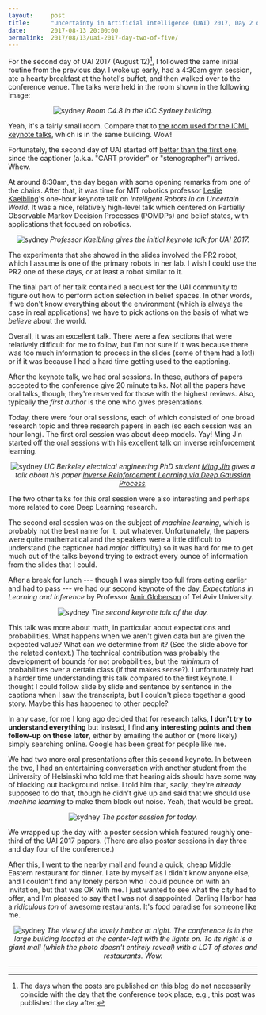 ```yaml
---
layout:     post
title:      "Uncertainty in Artificial Intelligence (UAI) 2017, Day 2 of 5"
date:       2017-08-13 20:00:00
permalink:  2017/08/13/uai-2017-day-two-of-five/
---
```


For the second day of UAI 2017 (August 12)[^note], I followed the same initial
routine from the previous day. I woke up early, had a 4:30am gym session, ate a
hearty breakfast at the hotel's buffet, and then walked over to the conference
venue. The talks were held in the room shown in the following image:

<p style="text-align:center;"> 
<img src="{{site.url}}/assets/uai_2017/day2_talk_room.JPG" alt="sydney">
<i>
Room C4.8 in the ICC Sydney building.
</i>
</p>

Yeah, it's a fairly small room. Compare that to [the room used for the ICML
keynote talks][1], which is in the same building. Wow!

Fortunately, the second day of UAI started off [better than the first one][6],
since the captioner (a.k.a. "CART provider" or "stenographer") arrived. Whew.

At around 8:30am, the day began with some opening remarks from one of the
chairs. After that, it was time for MIT robotics professor [Leslie
Kaelbling][2]'s one-hour keynote talk on *Intelligent Robots in an Uncertain
World.* It was a nice, relatively high-level talk which centered on Partially
Observable Markov Decision Processes (POMDPs) and belief states, with
applications that focused on robotics.

<p style="text-align:center;"> 
<img src="{{site.url}}/assets/uai_2017/day2_keynote1.JPG" alt="sydney">
<i>
Professor Kaelbling gives the initial keynote talk for UAI 2017.
</i>
</p>

The experiments that she showed in the slides involved the PR2 robot, which I
assume is one of the primary robots in her lab. I wish I could use the PR2 one
of these days, or at least a robot similar to it. 

The final part of her talk contained a request for the UAI community to figure
out how to perform action selection in belief spaces. In other words, if we
don't know everything about the environment (which is always the case in real
applications) we have to pick actions on the basis of what we *believe* about
the world.

Overall, it was an excellent talk. There were a few sections that were
relatively difficult for me to follow, but I'm not sure if it was because there
was too much information to process in the slides (some of them had a lot!) or
if it was because I had a hard time getting used to the captioning.

After the keynote talk, we had oral sessions. In these, authors of papers
accepted to the conference give 20 minute talks. Not all the papers have oral
talks, though; they're reserved for those with the highest reviews. Also,
typically the *first author* is the one who gives presentations.

Today, there were four oral sessions, each of which consisted of one broad
research topic and three research papers in each (so each session was an
hour long). The first oral session was about deep models. Yay! Ming Jin
started off the oral sessions with his excellent talk on inverse
reinforcement learning.


<p style="text-align:center;"> 
<img src="{{site.url}}/assets/uai_2017/day2_oral1.JPG" alt="sydney">
<i>
UC Berkeley electrical engineering PhD student 
<a href="http://www.jinming.tech/">Ming Jin</a> gives a talk about his paper
<a href="https://arxiv.org/abs/1512.08065">Inverse Reinforcement Learning via Deep Gaussian Process</a>.
</i>
</p>

The two other talks for this oral session were also interesting and perhaps more
related to core Deep Learning research.

The second oral session was on the subject of *machine learning*, which is
probably not the best name for it, but whatever. Unfortunately, the papers were
quite mathematical and the speakers were a little difficult to understand (the
captioner had *major* difficulty) so it was hard for me to get much out of the
talks beyond trying to extract every ounce of information from the slides that I
could.

After a break for lunch --- though I was simply too full from eating earlier and
had to pass --- we had our second keynote of the day, *Expectations in Learning
and Inference* by Professor [Amir Globerson][5] of Tel Aviv University.

<p style="text-align:center;"> 
<img src="{{site.url}}/assets/uai_2017/day2_keynote2.JPG" alt="sydney">
<i>
The second keynote talk of the day.
</i>
</p>

This talk was more about math, in particular about expectations and
probabilities. What happens when we aren't given data but are given the expected
value? What can we determine from it? (See the slide above for the related
context.) The technical contribution was probably the development of bounds for
not probabilities, but the *minimum* of probabilities over a certain class (if
that makes sense?). I unfortunately had a harder time understanding this talk
compared to the first keynote. I thought I could follow slide by slide and
sentence by sentence in the captions when I saw the transcripts, but I couldn't
piece together a good story. Maybe this has happened to other people? 

In any case, for me I long ago decided that for research talks, **I don't try to
understand everything** but instead, I find **any interesting points and then
follow-up on these later**, either by emailing the author or (more likely)
simply searching online. Google has been great for people like me.

We had two more oral presentations after this second keynote. In between the
two, I had an entertaining conversation with another student from the University
of Helsinski who told me that hearing aids should have some way of blocking out
background noise. I told him that, sadly, they're *already* supposed to do that,
though he didn't give up and said that we should use *machine learning* to make
them block out noise. Yeah, that would be great.


<p style="text-align:center;"> 
<img src="{{site.url}}/assets/uai_2017/day2_poster.JPG" alt="sydney">
<i>
The poster session for today.
</i>
</p>

We wrapped up the day with a poster session which featured roughly one-third of
the UAI 2017 papers. (There are also poster sessions in day three and day four
of the conference.)

After this, I went to the nearby mall and found a quick, cheap Middle Eastern
restaurant for dinner. I ate by myself as I didn't know anyone else, and I
couldn't find any lonely person who I could pounce on with an invitation, but
that was OK with me.  I just wanted to see what the city had to offer, and I'm
pleased to say that I was not disappointed. Darling Harbor has a *ridiculous
ton* of awesome restaurants. It's food paradise for someone like me. 

<p style="text-align:center;"> 
<img src="{{site.url}}/assets/uai_2017/day2_harbor_night.JPG" alt="sydney">
<i>
The view of the lovely harbor at night. The conference is in the large building
located at the center-left with the lights on. To its right is a giant mall
(which the photo doesn't entirely reveal) with a LOT of stores and restaurants.
Wow.
</i>
</p>

<hr>

[^note]: The days when the posts are published on this blog do not necessarily
    coincide with the day that the conference took place, e.g., this post was
    published the day after.

[1]:https://twitter.com/Genomicsplc/status/894844813761171456
[2]:http://people.csail.mit.edu/lpk/
[3]:http://www.jinming.tech/
[4]:https://arxiv.org/abs/1512.08065
[5]:http://www.cs.tau.ac.il/~gamir/
[6]:https://danieltakeshi.github.io/2017/08/11/uai-2017-day-one-of-five/
